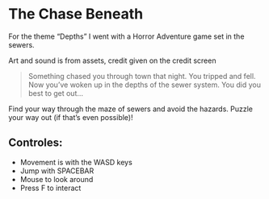 # The Chase Beneath

For the theme “Depths” I went with a Horror Adventure game set in the sewers.

Art and sound is from assets, credit given on the credit screen

> Something chased you through town that night.
> You tripped and fell. Now you’ve woken up in the depths of the sewer system. You did you best to get out…

Find your way through the maze of sewers and avoid the hazards. Puzzle your way out (if that’s even possible)!

## Controles:
- Movement is with the WASD keys
- Jump with SPACEBAR
- Mouse to look around
- Press F to interact
